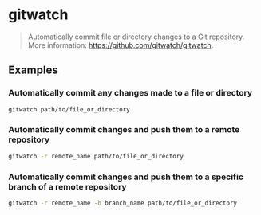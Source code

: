 # gitwatch

> Automatically commit file or directory changes to a Git repository. More information: <https://github.com/gitwatch/gitwatch>.

## Examples

### Automatically commit any changes made to a file or directory

```bash
gitwatch path/to/file_or_directory
```

### Automatically commit changes and push them to a remote repository

```bash
gitwatch -r remote_name path/to/file_or_directory
```

### Automatically commit changes and push them to a specific branch of a remote repository

```bash
gitwatch -r remote_name -b branch_name path/to/file_or_directory
```
